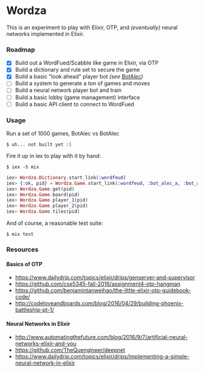 # Wordza

This is an experiment to play with Elixir, OTP, and _(eventually)_ neural networks implemented in Elixir.

### Roadmap

- [x] Build out a WordFued/Scabble like game in Elixir, via OTP
- [x] Build a dictionary and rule set to secure the game
- [x] Build a basic "look ahead" player bot _(see [BotAlec](./lib/bot_alec/))_
- [ ] Build a system to generate a ton of games and moves
- [ ] Build a neural network player bot and train
- [ ] Build a basic lobby (game management) interface
- [ ] Build a basic API client to connect to WordFued

### Usage

Run a set of 1000 games, BotAlec vs BotAlec

```
$ uh... not built yet :(
```

Fire it up in iex to play with it by hand:

```
$ iex -S mix
```

```ex
iex> Wordza.Dictionary.start_link(:wordfeud)
iex> {:ok, pid} = Wordza.Game.start_link(:wordfeud, :bot_alec_a, :bot_alec_b)
iex> Wordza.Game.get(pid)
iex> Wordza.Game.board(pid)
iex> Wordza.Game.player_1(pid)
iex> Wordza.Game.player_2(pid)
iex> Wordza.Game.tiles(pid)
```

And of course, a reasonable test suite:

```
$ mix test
```

### Resources

#### Basics of OTP
- https://www.dailydrip.com/topics/elixir/drips/genserver-and-supervisor
- https://github.com/cse5345-fall-2016/assignment4-otp-hangman
- https://github.com/benjamintanweihao/the-little-elixir-otp-guidebook-code/
- http://codeloveandboards.com/blog/2016/04/29/building-phoenix-battleship-pt-1/

#### Neural Networks in Elixir
- http://www.automatingthefuture.com/blog/2016/9/7/artificial-neural-networks-elixir-and-you
- https://github.com/TheQuengineer/deepnet
- https://www.dailydrip.com/topics/elixir/drips/implementing-a-simple-neural-network-in-elixir
